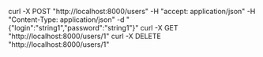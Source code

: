  curl -X POST "http://localhost:8000/users" -H  "accept: application/json" -H  "Content-Type: application/json" -d "{\"login\":\"string1\",\"password\":\"string1\"}"
 curl -X GET "http://localhost:8000/users/1"
 curl -X DELETE "http://localhost:8000/users/1"
